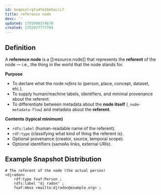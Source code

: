 ```yaml
---
id: bxqmsolrgfu4fm16m5acii7
title: reference node
desc: ''
updated: 1755990374670
created: 1755977777704
---
```


## Definition

A **reference node** is a [[resource.node]] that represents the **referent** of the node — i.e., the thing in the world that the node stands for.

**Purpose**

* To declare what the node *refers to* (person, place, concept, dataset, etc.).
* To supply human/machine labels, identifiers, and minimal provenance about the referent.
* To differentiate between metadata about the **node itself** (`_node-metadata-flow`) and metadata about the **referent**.

**Contents (typical minimum)**

* `rdfs:label` (human-readable name of the referent).
* `rdf:type` (classifying what kind of thing the referent is).
* Optional provenance (creator, source, temporal scope).
* Optional identifiers (sameAs links, external URIs).

## Example Snapshot Distribution

```trig
# The referent of the node (the actual person)
<djradon>
    rdf:type foaf:Person ;
    rdfs:label "dj radon" ;
    foaf:mbox <mailto:djradon@example.org> ;
```
